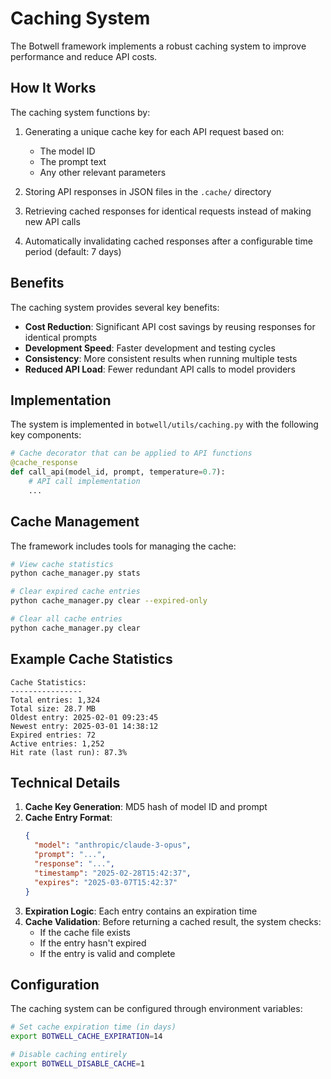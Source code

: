 # Caching System

The Botwell framework implements a robust caching system to improve performance and reduce API costs.

## How It Works

The caching system functions by:

1. Generating a unique cache key for each API request based on:
   - The model ID
   - The prompt text
   - Any other relevant parameters

2. Storing API responses in JSON files in the `.cache/` directory

3. Retrieving cached responses for identical requests instead of making new API calls

4. Automatically invalidating cached responses after a configurable time period (default: 7 days)

## Benefits

The caching system provides several key benefits:

- **Cost Reduction**: Significant API cost savings by reusing responses for identical prompts
- **Development Speed**: Faster development and testing cycles
- **Consistency**: More consistent results when running multiple tests
- **Reduced API Load**: Fewer redundant API calls to model providers

## Implementation

The system is implemented in `botwell/utils/caching.py` with the following key components:

```python
# Cache decorator that can be applied to API functions
@cache_response
def call_api(model_id, prompt, temperature=0.7):
    # API call implementation
    ...
```

## Cache Management

The framework includes tools for managing the cache:

```bash
# View cache statistics
python cache_manager.py stats

# Clear expired cache entries
python cache_manager.py clear --expired-only

# Clear all cache entries
python cache_manager.py clear
```

## Example Cache Statistics

```
Cache Statistics:
----------------
Total entries: 1,324
Total size: 28.7 MB
Oldest entry: 2025-02-01 09:23:45
Newest entry: 2025-03-01 14:38:12
Expired entries: 72
Active entries: 1,252
Hit rate (last run): 87.3%
```

## Technical Details

1. **Cache Key Generation**: MD5 hash of model ID and prompt
2. **Cache Entry Format**:
   ```json
   {
     "model": "anthropic/claude-3-opus",
     "prompt": "...",
     "response": "...",
     "timestamp": "2025-02-28T15:42:37",
     "expires": "2025-03-07T15:42:37"
   }
   ```
3. **Expiration Logic**: Each entry contains an expiration time
4. **Cache Validation**: Before returning a cached result, the system checks:
   - If the cache file exists
   - If the entry hasn't expired
   - If the entry is valid and complete

## Configuration

The caching system can be configured through environment variables:

```bash
# Set cache expiration time (in days)
export BOTWELL_CACHE_EXPIRATION=14

# Disable caching entirely
export BOTWELL_DISABLE_CACHE=1
```
